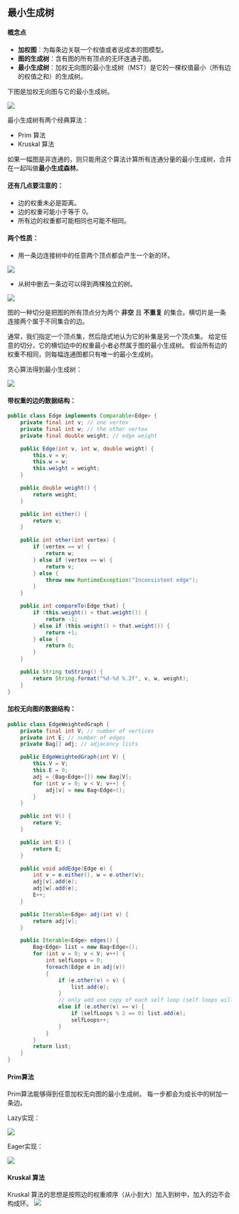 ## 最小生成树

#### 概念点
- **加权图**：为每条边关联一个权值或者说成本的图模型。 
- **图的生成树**：含有图的所有顶点的无环连通子图。 
- **最小生成树**：加权无向图的最小生成树（MST）是它的一棵权值最小（所有边的权值之和）的生成树。 


下图是加权无向图与它的最小生成树。

![](https://algs4.cs.princeton.edu/43mst/images/mst.png)

最小生成树有两个经典算法：
- Prim 算法
- Kruskal 算法

如果一幅图是非连通的，则只能用这个算法计算所有连通分量的最小生成树，合并在一起叫做**最小生成森林**。

#### 还有几点要注意的：
- 边的权重未必是距离。
- 边的权重可能小于等于 0。
- 所有边的权重都可能相同也可能不相同。

#### 两个性质：
- 用一条边连接树中的任意两个顶点都会产生一个新的环。 

![](https://algs4.cs.princeton.edu/43mst/images/tree-add-edge.png)

- 从树中删去一条边可以得到两棵独立的树。 

![](https://algs4.cs.princeton.edu/43mst/images/tree-add-edge.png)

图的一种切分是把图的所有顶点分为两个 **非空** 且 **不重复** 的集合。横切片是一条连接两个属于不同集合的边。

通常，我们指定一个顶点集，然后隐式地认为它的补集是另一个顶点集。 
给定任意的切分，它的横切边中的权重最小者必然属于图的最小生成树。 
假设所有边的权重不相同，则每幅连通图都只有唯一的最小生成树。

贪心算法得到最小生成树：

![](https://algs4.cs.princeton.edu/43mst/images/mst-greedy.png)

#### 带权重的边的数据结构：

``` Java
public class Edge implements Comparable<Edge> {
    private final int v; // one vertex
    private final int w; // the other vertex
    private final double weight; // edge weight

    public Edge(int v, int w, double weight) {
        this.v = v;
        this.w = w;
        this.weight = weight;
    }

    public double weight() {
        return weight;
    }

    public int either() {
        return v;
    }

    public int other(int vertex) {
        if (vertex == v) {
            return w;
        } else if (vertex == w) {
            return v;
        } else {
            throw new RuntimeException("Inconsistent edge");
        }
    }

    public int compareTo(Edge that) {
        if (this.weight() < that.weight()) {
            return -1;
        } else if (this.weight() > that.weight()) {
            return +1;
        } else {
            return 0;
        }
    }

    public String toString() {
        return String.format("%d-%d %.2f", v, w, weight);
    }
}
```

#### 加权无向图的数据结构：
``` Java
public class EdgeWeightedGraph {
    private final int V; // number of vertices
    private int E; // number of edges
    private Bag[] adj; // adjacency lists

    public EdgeWeightedGraph(int V) {
        this.V = V;
        this.E = 0;
        adj = (Bag<Edge>[]) new Bag[V];
        for (int v = 0; v < V; v++) {
            adj[v] = new Bag<Edge>();
        }
    }

    public int V() {
        return V;
    }

    public int E() {
        return E;
    }

    public void addEdge(Edge e) {
        int v = e.either(), w = e.other(v);
        adj[v].add(e);
        adj[w].add(e);
        E++;
    }

    public Iterable<Edge> adj(int v) {
        return adj[v];
    }

    public Iterable<Edge> edges() {
        Bag<Edge> list = new Bag<Edge>();
        for (int v = 0; v < V; v++) {
            int selfLoops = 0;
            foreach(Edge e in adj(v))
            {
                if (e.other(v) > v) {
                    list.add(e);
                }
                // only add one copy of each self loop (self loops will be consecutive)
                else if (e.other(v) == v) {
                    if (selfLoops % 2 == 0) list.add(e);
                    selfLoops++;
                }
            }
        }
        return list;
    }
}
```

#### Prim算法

Prim算法能够得到任意加权无向图的最小生成树。 
每一步都会为成长中的树加一条边。

Lazy实现：

![](https://algs4.cs.princeton.edu/43mst/images/prim-lazy.png)

Eager实现：

![](https://algs4.cs.princeton.edu/43mst/images/prim-eager.png)

#### Kruskal 算法

Kruskal 算法的思想是按照边的权重顺序（从小到大）加入到树中，加入的边不会构成环。
![](https://algs4.cs.princeton.edu/43mst/images/kruskal.png)



